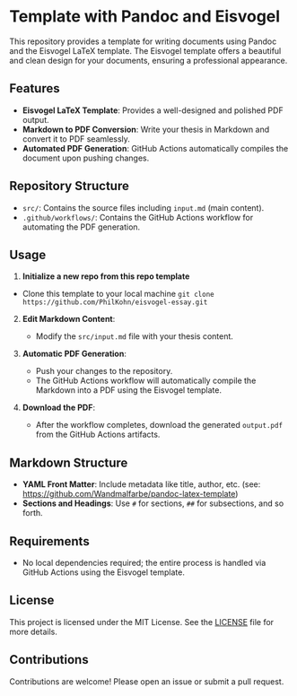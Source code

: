 # Template with Pandoc and Eisvogel

This repository provides a template for writing documents using Pandoc and the Eisvogel LaTeX template. The Eisvogel template offers a beautiful and clean design for your documents, ensuring a professional appearance.

## Features

- **Eisvogel LaTeX Template**: Provides a well-designed and polished PDF output.
- **Markdown to PDF Conversion**: Write your thesis in Markdown and convert it to PDF seamlessly.
- **Automated PDF Generation**: GitHub Actions automatically compiles the document upon pushing changes.

## Repository Structure

- `src/`: Contains the source files including `input.md` (main content).
- `.github/workflows/`: Contains the GitHub Actions workflow for automating the PDF generation.

## Usage

1. **Initialize a new repo from this repo template**

- Clone this template to your local machine `git clone https://github.com/PhilKohn/eisvogel-essay.git`

2. **Edit Markdown Content**:
   - Modify the `src/input.md` file with your thesis content.

3. **Automatic PDF Generation**:
   - Push your changes to the repository.
   - The GitHub Actions workflow will automatically compile the Markdown into a PDF using the Eisvogel template.

4. **Download the PDF**:
   - After the workflow completes, download the generated `output.pdf` from the GitHub Actions artifacts.

## Markdown Structure

- **YAML Front Matter**: Include metadata like title, author, etc. (see: https://github.com/Wandmalfarbe/pandoc-latex-template)
- **Sections and Headings**: Use `#` for sections, `##` for subsections, and so forth.

## Requirements

- No local dependencies required; the entire process is handled via GitHub Actions using the Eisvogel template.

## License

This project is licensed under the MIT License. See the [LICENSE](LICENSE) file for more details.

## Contributions

Contributions are welcome! Please open an issue or submit a pull request.
